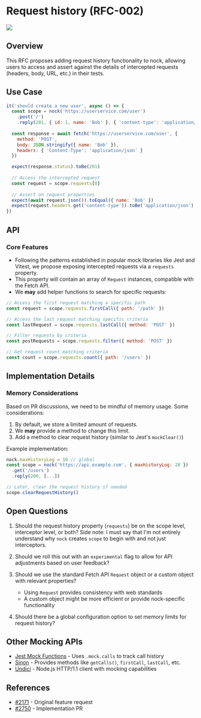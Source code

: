 # Request history (RFC-002)

![](https://img.shields.io/badge/status-draft-orange.svg)

## Overview

This RFC proposes adding request history functionality to nock, allowing users to access and assert against the details of intercepted requests (headers, body, URL, etc.) in their tests.

## Use Case

```js
it('should create a new user', async () => {
  const scope = nock('https://userservice.com/user')
    .post('/')
    .reply(201, { id: 1, name: 'Bob' }, { 'content-type': 'application/json' })
  
  const response = await fetch('https://userservice.com/user', {
    method: 'POST',
    body: JSON.stringify({ name: 'Bob' }),
    headers: { 'Content-Type': 'application/json' }
  })

  expect(response.status).toBe(201)
  
  // Access the intercepted request
  const request = scope.requests[0]
  
  // Assert on request properties
  expect(await request.json()).toEqual({ name: 'Bob' })
  expect(request.headers.get('content-type')).toBe('application/json')
})
```

## API

### Core Features

* Following the patterns established in popular mock libraries like Jest and Vitest, we propose exposing intercepted requests via a `requests` property.
* This property will contain an array of `Request` instances, compatible with the Fetch API.
* We **may** add helper functions to search for specific requests:

```js
// Access the first request matching a specific path
const request = scope.requests.firstCall({ path: '/path' })

// Access the last request matching specific criteria
const lastRequest = scope.requests.lastCall({ method: 'POST' })

// Filter requests by criteria
const postRequests = scope.requests.filter({ method: 'POST' })

// Get request count matching criteria
const count = scope.requests.count({ path: '/users' })
```

## Implementation Details

### Memory Considerations

Based on PR discussions, we need to be mindful of memory usage. Some considerations:

1. By default, we store a limited amount of requests.
2. We **may** provide a method to change this limit.
3. Add a method to clear request history (similar to Jest's `mockClear()`)

Example implementation:

```js
nock.maxHistoryLog = 10 // global
const scope = nock('https://api.example.com', { maxHistoryLog: 20 })
  .get('/users')
  .reply(200, [...])

// Later, clear the request history if needed
scope.clearRequestHistory()
```

## Open Questions

1. Should the request history property (`requests`) be on the scope level, interceptor level, or both?
   Side note: I must say that I'm not entirely understand why `nock` creates `scope` to begin with and not just interceptors.

2. Should we roll this out with an `experimental` flag to allow for API adjustments based on user feedback?

3. Should we use the standard Fetch API `Request` object or a custom object with relevant properties?
   - Using `Request` provides consistency with web standards
   - A custom object might be more efficient or provide nock-specific functionality

4. Should there be a global configuration option to set memory limits for request history?

## Other Mocking APIs

- [Jest Mock Functions](https://jestjs.io/docs/mock-function-api) - Uses `.mock.calls` to track call history
- [Sinon](https://sinonjs.org/) - Provides methods like `getCalls()`, `firstCall`, `lastCall`, etc.
- [Undici](https://github.com/nodejs/undici/blob/main/docs/docs/best-practices/mocking-request.md) - Node.js HTTP/1.1 client with mocking capabilities

## References

- [#2171](https://github.com/nock/nock/issues/2171) - Original feature request
- [#2750](https://github.com/nock/nock/pull/2750) - Implementation PR